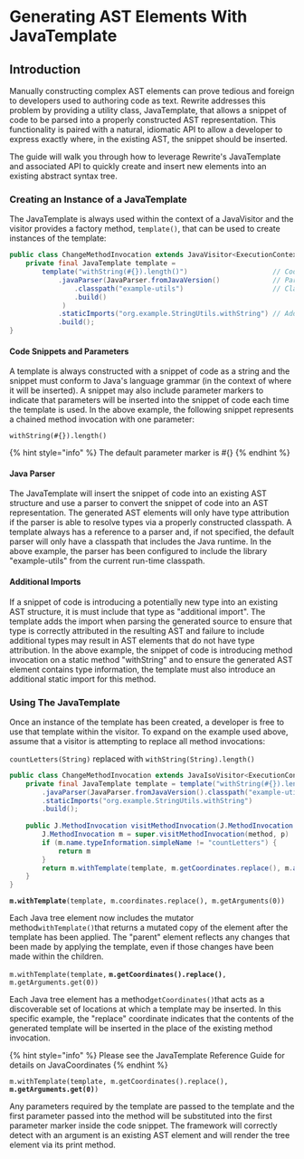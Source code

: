 # Generating AST Elements With JavaTemplate

## Introduction

Manually constructing complex AST elements can prove tedious and foreign to developers used to authoring code as text. Rewrite addresses this problem by providing a utility class, JavaTemplate, that allows a snippet of code to be parsed into a properly constructed AST representation. This functionality is paired with a natural, idiomatic API to allow a developer to express exactly where, in the existing AST, the snippet should be inserted.   

The guide will walk you through how to leverage Rewrite's JavaTemplate and associated API to quickly create and insert new elements into an existing abstract syntax tree.

### Creating an Instance of a JavaTemplate

The JavaTemplate is always used within the context of a JavaVisitor and the visitor provides a factory method, `template()`,  that can be used to create instances of the template:

```java
public class ChangeMethodInvocation extends JavaVisitor<ExecutionContext> {
    private final JavaTemplate template =
        template("withString(#{}).length()")                     // Code Snippet
            .javaParser(JavaParser.fromJavaVersion()             // Parser &
                .classpath("example-utils")                      // Classpath
                .build()
             )
            .staticImports("org.example.StringUtils.withString") // Additional imports
            .build();
}
```

#### Code Snippets and Parameters

A template is always constructed with a snippet of code as a string and the snippet must conform to Java's language grammar \(in the context of where it will be inserted\). A snippet may also include parameter markers to indicate that parameters will be inserted into the snippet of code each time the template is used. In the above example, the following snippet represents a chained method invocation with one parameter:

```
withString(#{}).length()
```

{% hint style="info" %}
 The default parameter marker is \#{}
{% endhint %}

#### Java Parser

The JavaTemplate will insert the snippet of code into an existing AST structure and use a parser to convert the snippet of code into an AST representation. The generated AST elements will only have type attribution if the parser is able to resolve types via a properly constructed classpath. A template always has a reference to a parser and, if not specified, the default parser will only have a classpath that includes the Java runtime. In the above example, the parser has been configured to include the library "example-utils" from the current run-time classpath.

#### Additional Imports

If a snippet of code is introducing a potentially new type into an existing AST structure, it is must include that type as "additional import". The template adds the import when parsing the generated source to ensure that type is correctly attributed in the resulting AST and failure to include additional types may result in AST elements that do not have type attribution. In the above example, the snippet of code is introducing method invocation on a static method "withString" and to ensure the generated AST element contains type information, the template must also introduce an additional static import for this method.

### Using The JavaTemplate

Once an instance of the template has been created, a developer is free to use that template within the visitor. To expand on the example used above, assume that a visitor is attempting to replace all method invocations:  
  
`countLetters(String)` replaced with  `withString(String).length()`

```java
public class ChangeMethodInvocation extends JavaIsoVisitor<ExecutionContext> {
    private final JavaTemplate template = template("withString(#{}).length()")
        .javaParser(JavaParser.fromJavaVersion().classpath("example-utils").build())
        .staticImports("org.example.StringUtils.withString")
        .build();
        
    public J.MethodInvocation visitMethodInvocation(J.MethodInvocation method, ExecutionContext p) {
        J.MethodInvocation m = super.visitMethodInvocation(method, p)
        if (m.name.typeInformation.simpleName != "countLetters") {
            return m
        }
        return m.withTemplate(template, m.getCoordinates.replace(), m.arguments[0]) //Template Invocation 
    }       
}
```

**`m.withTemplate`**`(template, m.coordinates.replace(), m.getArguments(0))`  
  
Each Java tree element now includes the mutator method`withTemplate()`that returns a mutated copy of the element after the template has been applied. The "parent" element reflects any changes that been made by applying the template, even if those changes have been made within the children.

`m.withTemplate(template,` **`m.getCoordinates().replace()`**`, m.getArguments.get(0))`

Each Java tree element has a method`getCoordinates()`that acts as a discoverable set of locations at which a template may be inserted. In this specific example, the "replace" coordinate indicates that the contents of the generated template will be inserted in the place of the existing method invocation.

{% hint style="info" %}
Please see the JavaTemplate Reference Guide for details on JavaCoordinates
{% endhint %}

`m.withTemplate(template, m.getCoordinates().replace(),` **`m.getArguments.get(0)`**`)`

Any parameters required by the template are passed to the template and the first parameter passed into the method will be substituted into the first parameter marker inside the code snippet. The framework will correctly detect with an argument is an existing AST element and will render the tree element via its print method.

